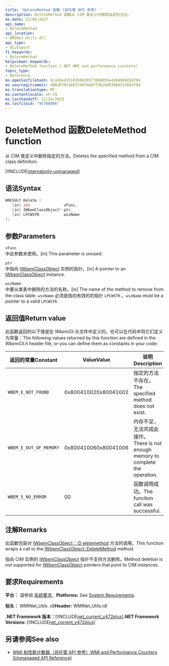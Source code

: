 ```yaml
---
title: 'DeleteMethod 函数 (非托管 API 参考) '
description: DeleteMethod 函数从 CIM 类定义中删除指定的方法。
ms.date: 11/06/2017
api_name:
- DeleteMethod
api_location:
- WMINet_Utils.dll
api_type:
- DLLExport
f1_keywords:
- DeleteMethod
helpviewer_keywords:
- DeleteMethod function [.NET WMI and performance counters]
topic_type:
- Reference
ms.openlocfilehash: 8ca58ed3510360b20577890055e4284869d1bf94
ms.sourcegitcommit: d8020797a6657d0fbbdff362b80300815f682f94
ms.translationtype: MT
ms.contentlocale: zh-CN
ms.lasthandoff: 11/24/2020
ms.locfileid: "95708096"
---
```

# <a name="deletemethod-function"></a><span data-ttu-id="635c4-103">DeleteMethod 函数</span><span class="sxs-lookup"><span data-stu-id="635c4-103">DeleteMethod function</span></span>

<span data-ttu-id="635c4-104">从 CIM 类定义中删除指定的方法。</span><span class="sxs-lookup"><span data-stu-id="635c4-104">Deletes the specified method from a CIM class definition.</span></span>

[!INCLUDE[internalonly-unmanaged](../../../../includes/internalonly-unmanaged.md)]

## <a name="syntax"></a><span data-ttu-id="635c4-105">语法</span><span class="sxs-lookup"><span data-stu-id="635c4-105">Syntax</span></span>  
  
```cpp  
HRESULT Delete (
   [in] int               vFunc,
   [in] IWbemClassObject* ptr,
   [in] LPCWSTR           wszName
);
```  

## <a name="parameters"></a><span data-ttu-id="635c4-106">参数</span><span class="sxs-lookup"><span data-stu-id="635c4-106">Parameters</span></span>

`vFunc`  
<span data-ttu-id="635c4-107">中此参数未使用。</span><span class="sxs-lookup"><span data-stu-id="635c4-107">[in] This parameter is unused.</span></span>

`ptr`  
<span data-ttu-id="635c4-108">中指向 [IWbemClassObject](/windows/desktop/api/wbemcli/nn-wbemcli-iwbemclassobject) 实例的指针。</span><span class="sxs-lookup"><span data-stu-id="635c4-108">[in] A pointer to an [IWbemClassObject](/windows/desktop/api/wbemcli/nn-wbemcli-iwbemclassobject) instance.</span></span>

`wszName`  
<span data-ttu-id="635c4-109">中要从类表中删除的方法的名称。</span><span class="sxs-lookup"><span data-stu-id="635c4-109">[in] The name of the method to remove from the class table.</span></span> <span data-ttu-id="635c4-110">`wszName` 必须是指向有效的的指针 `LPCWSTR` 。</span><span class="sxs-lookup"><span data-stu-id="635c4-110">`wszName` must be a pointer to a valid `LPCWSTR`.</span></span>

## <a name="return-value"></a><span data-ttu-id="635c4-111">返回值</span><span class="sxs-lookup"><span data-stu-id="635c4-111">Return value</span></span>

<span data-ttu-id="635c4-112">此函数返回的以下值是在 *WbemCli* 头文件中定义的，也可以在代码中将它们定义为常量：</span><span class="sxs-lookup"><span data-stu-id="635c4-112">The following values returned by this function are defined in the *WbemCli.h* header file, or you can define them as constants in your code:</span></span>

|<span data-ttu-id="635c4-113">返回的常量</span><span class="sxs-lookup"><span data-stu-id="635c4-113">Constant</span></span>  |<span data-ttu-id="635c4-114">Value</span><span class="sxs-lookup"><span data-stu-id="635c4-114">Value</span></span>  |<span data-ttu-id="635c4-115">说明</span><span class="sxs-lookup"><span data-stu-id="635c4-115">Description</span></span>  |
|---------|---------|---------|
| `WBEM_E_NOT_FOUND` | <span data-ttu-id="635c4-116">0x80041002</span><span class="sxs-lookup"><span data-stu-id="635c4-116">0x80041002</span></span> | <span data-ttu-id="635c4-117">指定的方法不存在。</span><span class="sxs-lookup"><span data-stu-id="635c4-117">The specified method does not exist.</span></span> |
| `WBEM_E_OUT_OF_MEMORY` | <span data-ttu-id="635c4-118">0x80041006</span><span class="sxs-lookup"><span data-stu-id="635c4-118">0x80041006</span></span> | <span data-ttu-id="635c4-119">内存不足，无法完成此操作。</span><span class="sxs-lookup"><span data-stu-id="635c4-119">There is not enough memory to complete the operation.</span></span> |
| `WBEM_S_NO_ERROR` | <span data-ttu-id="635c4-120">0</span><span class="sxs-lookup"><span data-stu-id="635c4-120">0</span></span> | <span data-ttu-id="635c4-121">函数调用成功。</span><span class="sxs-lookup"><span data-stu-id="635c4-121">The function call was successful.</span></span>  |

## <a name="remarks"></a><span data-ttu-id="635c4-122">注解</span><span class="sxs-lookup"><span data-stu-id="635c4-122">Remarks</span></span>

<span data-ttu-id="635c4-123">此函数包装对 [IWbemClassObject：:D eletemethod](/windows/desktop/api/wbemcli/nf-wbemcli-iwbemclassobject-deletemethod) 方法的调用。</span><span class="sxs-lookup"><span data-stu-id="635c4-123">This function wraps a call to the [IWbemClassObject::DeleteMethod](/windows/desktop/api/wbemcli/nf-wbemcli-iwbemclassobject-deletemethod) method.</span></span>

<span data-ttu-id="635c4-124">指向 CIM 实例的 [IWbemClassObject](/windows/desktop/api/wbemcli/nn-wbemcli-iwbemclassobject) 指针不支持方法删除。</span><span class="sxs-lookup"><span data-stu-id="635c4-124">Method deletion is not supported for [IWbemClassObject](/windows/desktop/api/wbemcli/nn-wbemcli-iwbemclassobject) pointers that point to CIM instances.</span></span>

## <a name="requirements"></a><span data-ttu-id="635c4-125">要求</span><span class="sxs-lookup"><span data-stu-id="635c4-125">Requirements</span></span>  

 <span data-ttu-id="635c4-126">**平台：** 请参阅 [系统要求](../../get-started/system-requirements.md)。</span><span class="sxs-lookup"><span data-stu-id="635c4-126">**Platforms:** See [System Requirements](../../get-started/system-requirements.md).</span></span>  
  
 <span data-ttu-id="635c4-127">**标头：** WMINet_Utils .idl</span><span class="sxs-lookup"><span data-stu-id="635c4-127">**Header:** WMINet_Utils.idl</span></span>  
  
 <span data-ttu-id="635c4-128">**.NET Framework 版本：**[!INCLUDE[net_current_v472plus](../../../../includes/net-current-v472plus.md)]</span><span class="sxs-lookup"><span data-stu-id="635c4-128">**.NET Framework Versions:** [!INCLUDE[net_current_v472plus](../../../../includes/net-current-v472plus.md)]</span></span>  
  
## <a name="see-also"></a><span data-ttu-id="635c4-129">另请参阅</span><span class="sxs-lookup"><span data-stu-id="635c4-129">See also</span></span>

- [<span data-ttu-id="635c4-130">WMI 和性能计数器（非托管 API 参考）</span><span class="sxs-lookup"><span data-stu-id="635c4-130">WMI and Performance Counters (Unmanaged API Reference)</span></span>](index.md)
